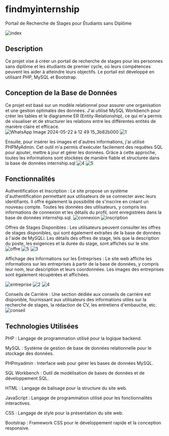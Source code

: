 # findmyinternship

Portail de Recherche de Stages pour Étudiants sans Diplôme

![index](https://github.com/nouha-ech/findmyinternship/assets/154752182/cc4dfd2d-2803-4789-b5f7-1c1cd9232e7d)
## Description

Ce projet vise à créer un portail de recherche de stages pour les personnes sans diplôme et les étudiants de premier cycle, où leurs compétences peuvent les aider à atteindre leurs objectifs. Le portail est développé en utilisant PHP, MySQL et Bootstrap.



## Conception de la Base de Données

Ce projet est basé sur un modèle relationnel pour assurer une organisation et une gestion optimales des données. J'ai utilisé MySQL Workbench pour créer les tables et le diagramme ER (Entity-Relationship), ce qui m'a permis de visualiser et de structurer les relations entre les différentes entités de manière claire et efficace. 
![WhatsApp Image 2024-05-22 à 12 49 15_3b82b000](https://github.com/nouha-ech/findmyinternship/assets/154752182/dad48f2c-bc87-4263-b455-153844a5d8b1)
![1](https://github.com/nouha-ech/findmyinternship/assets/154752182/e73b4d30-34b4-4769-b2e2-f8102a22efe5)

Ensuite, pour insérer les images et d'autres informations, j'ai utilisé PHPMyAdmin. Cet outil m'a permis d'exécuter facilement des requêtes SQL pour ajouter, mettre à jour et gérer les données. Grâce à cette approche, toutes les informations sont stockées de manière fiable et structurée dans la base de données internship.sql 
![4](https://github.com/nouha-ech/findmyinternship/assets/154752182/9bf76831-1998-4fcd-9557-235bb6e8601c)
![5](https://github.com/nouha-ech/findmyinternship/assets/154752182/b9916b19-09c7-48e0-9ab6-23dc42708d66) 



## Fonctionnalités


Authentification et Inscription : Le site propose un système d'authentification permettant aux utilisateurs de se connecter avec leurs identifiants. Il offre également la possibilité de s'inscrire en créant un nouveau compte. Toutes les données des utilisateurs, y compris les informations de connexion et les détails du profil, sont enregistrées dans la base de données internship.sql.
![connexion](https://github.com/nouha-ech/findmyinternship/assets/154752182/be96a72c-ce23-47b1-a0d2-f3eb13e431ac)
![inscription](https://github.com/nouha-ech/findmyinternship/assets/154752182/ed17d02d-a6dc-44c0-8658-ab1a873deed4)


Offres de Stages Disponibles : Les utilisateurs peuvent consulter les offres de stages disponibles, qui sont également extraites de la base de données à l'aide de MySQLi. Les détails des offres de stage, tels que la description du poste, les exigences et la durée du stage, sont affichés sur le site.
![offre](https://github.com/nouha-ech/findmyinternship/assets/154752182/240f643a-fb3b-4bd5-9bb8-cf371affd80d)
![5](https://github.com/nouha-ech/findmyinternship/assets/154752182/0a643ad9-a3b6-4123-8cc6-2ecf00ff20ba)
![3](https://github.com/nouha-ech/findmyinternship/assets/154752182/2a64f400-d460-4ad8-bfb7-6c79601b4f3d)


Affichage des Informations sur les Entreprises : Le site web affiche les informations sur les entreprises à partir de la base de données, y compris leur nom, leur description et leurs coordonnées. Les images des entreprises sont également récupérées et affichées.

![entreprise](https://github.com/nouha-ech/findmyinternship/assets/154752182/a603edd4-283c-48f5-b683-8ec290734b70)
![2](https://github.com/nouha-ech/findmyinternship/assets/154752182/097d16dd-a83c-4d9f-947f-5d5d517a32f2)
![4](https://github.com/nouha-ech/findmyinternship/assets/154752182/f357b60e-c09f-4b36-af55-6c381161fbda)


Conseils de Carrière : Une section dédiée aux conseils de carrière est disponible, fournissant aux utilisateurs des informations utiles sur la recherche de stages, la rédaction de CV, les entretiens d'embauche, etc.
![conseil](https://github.com/nouha-ech/findmyinternship/assets/154752182/7180aa53-90b1-42f4-a405-7defc2b4c45f)



## Technologies Utilisées

PHP : Langage de programmation utilisé pour la logique backend.

MySQL : Système de gestion de base de données relationnelle pour le stockage des données.

PHPmyadmin : Interface web pour gérer les bases de données MySQL.

SQL Workbench : Outil de modélisation de bases de données et de développement SQL.

HTML : Langage de balisage pour la structure du site web.

JavaScript : Langage de programmation utilisé pour les fonctionnalités interactives.

CSS : Langage de style pour la présentation du site web.

Bootstrap : Framework CSS pour le développement rapide et la conception responsive.
